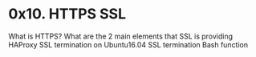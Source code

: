 # 0x10. HTTPS SSL

What is HTTPS?
What are the 2 main elements that SSL is providing
HAProxy SSL termination on Ubuntu16.04
SSL termination
Bash function
